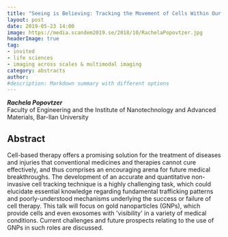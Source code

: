 ```yaml
---
title: "Seeing is Believing: Tracking the Movement of Cells Within Our Body"
layout: post
date: 2019-05-23 14:00
image: https://media.scandem2019.se/2018/10/RachelaPopovtzer.jpg
headerImage: true
tag:
- invited
- life sciences
- imaging across scales & multimodal imaging
category: abstracts
author:
#description: Markdown summary with different options
---
```


_**Rachela Popovtzer**_<br/>
Faculty of Engineering and the Institute of Nanotechnology and Advanced Materials,
Bar-Ilan University<br/>

## Abstract

Cell-based therapy offers a promising solution for the treatment of diseases and injuries that conventional medicines and therapies cannot cure effectively, and thus comprises an encouraging arena for future medical breakthroughs. The development of an accurate and quantitative non-invasive cell tracking technique is a highly challenging task, which could elucidate essential knowledge regarding fundamental trafficking patterns and poorly-understood mechanisms underlying the success or failure of cell therapy. This talk will focus on gold nanoparticles (GNPs), which provide cells and even exosomes with 'visibility' in a variety of medical conditions. Current challenges and future prospects relating to the use of GNPs in such roles are discussed.<br/>
